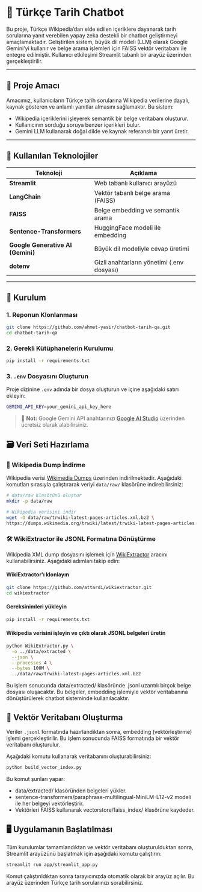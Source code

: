# 📜 Türkçe Tarih Chatbot

Bu proje, Türkçe Wikipedia’dan elde edilen içeriklere dayanarak tarih sorularına yanıt verebilen yapay zeka destekli bir chatbot geliştirmeyi amaçlamaktadır. Geliştirilen sistem, büyük dil modeli (LLM) olarak Google Gemini’yi kullanır ve belge arama işlemleri için FAISS vektör veritabanı ile entegre edilmiştir. Kullanıcı etkileşimi Streamlit tabanlı bir arayüz üzerinden gerçekleştirilir.

---

## 🎯 Proje Amacı

Amacımız, kullanıcıların Türkçe tarih sorularına Wikipedia verilerine dayalı, kaynak gösteren ve anlamlı yanıtlar almasını sağlamaktır. Bu sistem:

- Wikipedia içeriklerini işleyerek semantik bir belge veritabanı oluşturur.
- Kullanıcının sorduğu soruya benzer içerikleri bulur.
- Gemini LLM kullanarak doğal dilde ve kaynak referanslı bir yanıt üretir.

---

## 🧠 Kullanılan Teknolojiler

| Teknoloji | Açıklama |
|----------|----------|
| **Streamlit** | Web tabanlı kullanıcı arayüzü |
| **LangChain** | Vektör tabanlı belge arama (FAISS) |
| **FAISS** | Belge embedding ve semantik arama |
| **Sentence-Transformers** | HuggingFace modeli ile embedding |
| **Google Generative AI (Gemini)** | Büyük dil modeliyle cevap üretimi |
| **dotenv** | Gizli anahtarların yönetimi (.env dosyası) |

---

## 🧩 Kurulum

### 1. Reponun Klonlanması

```bash
git clone https://github.com/ahmet-yasir/chatbot-tarih-qa.git
cd chatbot-tarih-qa
```

### 2. Gerekli Kütüphanelerin Kurulumu

```bash
pip install -r requirements.txt
```

### 3. `.env` Dosyasını Oluşturun

Proje dizinine `.env` adında bir dosya oluşturun ve içine aşağıdaki satırı ekleyin:

```bash
GEMINI_API_KEY=your_gemini_api_key_here
```

> 🔑 **Not:** Google Gemini API anahtarınızı [Google AI Studio](https://makersuite.google.com/app) üzerinden ücretsiz olarak alabilirsiniz.

## 🗃️ Veri Seti Hazırlama

### 🔽 Wikipedia Dump İndirme

Wikipedia verisi [Wikimedia Dumps](https://dumps.wikimedia.org/trwiki/latest/) üzerinden indirilmektedir. Aşağıdaki komutları sırasıyla çalıştırarak veriyi `data/raw/` klasörüne indirebilirsiniz:

```bash
# data/raw klasörünü oluştur
mkdir -p data/raw

# Wikipedia verisini indir
wget -O data/raw/trwiki-latest-pages-articles.xml.bz2 \
https://dumps.wikimedia.org/trwiki/latest/trwiki-latest-pages-articles.xml.bz2
```
### 🛠️ WikiExtractor ile JSONL Formatına Dönüştürme

Wikipedia XML dump dosyasını işlemek için [WikiExtractor](https://github.com/attardi/wikiextractor) aracını kullanabilirsiniz. Aşağıdaki adımları takip edin:

#### WikiExtractor'ı klonlayın
```bash
git clone https://github.com/attardi/wikiextractor.git
cd wikiextractor
```

#### Gereksinimleri yükleyin
```bash
pip install -r requirements.txt
```
#### Wikipedia verisini işleyin ve çıktı olarak JSONL belgeleri üretin
```bash
python WikiExtractor.py \
  -o ../data/extracted \
  --json \
  --processes 4 \
  --bytes 100M \
  ../data/raw/trwiki-latest-pages-articles.xml.bz2
```
Bu işlem sonucunda data/extracted/ klasöründe .jsonl uzantılı birçok belge dosyası oluşacaktır.
Bu belgeler, embedding işlemiyle vektör veritabanına dönüştürülerek chatbot sisteminde kullanılacaktır.

## 🔨 Vektör Veritabanı Oluşturma

Veriler `.jsonl` formatında hazırlandıktan sonra, embedding (vektörleştirme) işlemi gerçekleştirilir. Bu işlem sonucunda FAISS formatında bir vektör veritabanı oluşturulur.

Aşağıdaki komutu kullanarak veritabanını oluşturabilirsiniz:

```bash
python build_vector_index.py
```
Bu komut şunları yapar:
- data/extracted/ klasöründen belgeleri yükler.
- sentence-transformers/paraphrase-multilingual-MiniLM-L12-v2 modeli ile her belgeyi  vektörleştirir.
- Vektörleri FAISS kullanarak vectorstore/faiss_index/ klasörüne kaydeder.

## 🖥️ Uygulamanın Başlatılması

Tüm kurulumlar tamamlandıktan ve vektör veritabanı oluşturulduktan sonra, Streamlit arayüzünü başlatmak için aşağıdaki komutu çalıştırın:

```bash
streamlit run app/streamlit_app.py
```
Komut çalıştırıldıktan sonra tarayıcınızda otomatik olarak bir arayüz açılır. Bu arayüz üzerinden Türkçe tarih sorularınızı sorabilirsiniz.
